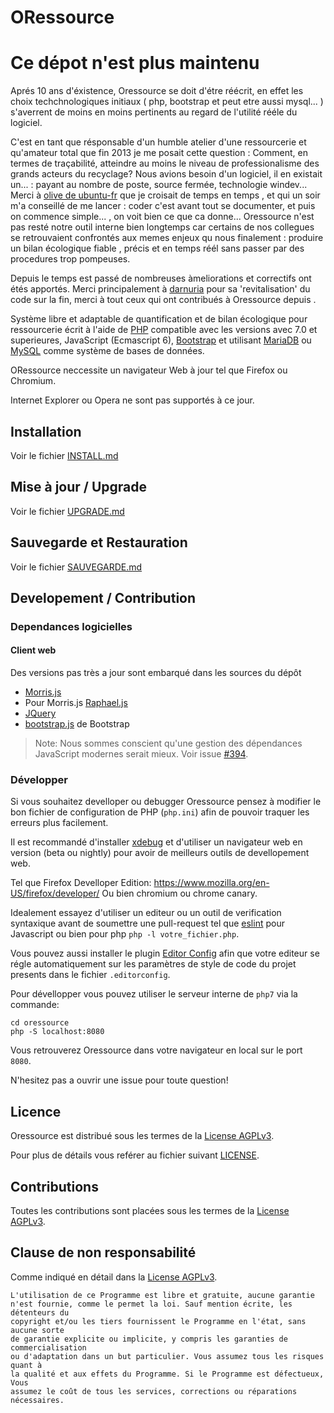 # ORessource

# Ce dépot n'est plus maintenu 

Aprés 10 ans d'éxistence, Oressource se doit d'étre réécrit, en effet les choix techchnologiques initiaux ( php, bootstrap et peut etre aussi mysql... ) s'averrent de moins en moins pertinents au regard de l'utilité rééle du logiciel.

C'est en tant que résponsable d'un humble atelier d'une ressourcerie et qu'amateur total que fin 2013 je me posait cette question : 
Comment, en termes de traçabilité, atteindre au moins le niveau de professionalisme des grands acteurs du recyclage? 
Nous avions besoin d'un logiciel, il en existait un... : payant au nombre de poste, source fermée, technologie windev... 
Merci à [olive de ubuntu-fr](https://doc.ubuntu-fr.org/utilisateurs/olive) que je croisait de temps en temps , et qui un soir m'a conseillé de me lancer : coder c'est avant tout se documenter, et puis on commence simple... , on voit bien ce que ca donne...
Oressource n'est pas resté notre outil interne bien longtemps car certains de nos collegues se retrouvaient confrontés aux memes enjeux qu nous finalement : produire un bilan écologique fiable , précis et en temps réél sans passer par des procedures trop pompeuses.

Depuis le temps est passé de nombreuses àmeliorations et correctifs ont étés apportés. Merci principalement à [darnuria](https://github.com/darnuria) pour sa 'revitalisation' du code sur la fin, merci à tout ceux qui ont contribués à Oressource depuis .

 










Système libre et adaptable de quantification et de bilan écologique pour
ressourcerie écrit à l'aide de [PHP](https://secure.php.net/) compatible avec
les versions avec 7.0 et superieures, JavaScript (Ecmascript 6),
[Bootstrap](http://getbootstrap.com/) et utilisant
[MariaDB](https://mariadb.org/) ou [MySQL](https://www.mysql.com/) comme système
de bases de données.

ORessource neccessite un navigateur Web à jour tel que Firefox ou Chromium.

Internet Explorer ou Opera ne sont pas supportés à ce jour.

## Installation

Voir le fichier [INSTALL.md](INSTALL.md)

## Mise à jour / Upgrade

Voir le fichier [UPGRADE.md](UPGRADE.md)

## Sauvegarde et Restauration

Voir le fichier [SAUVEGARDE.md](SAUVEGARDE.md)

## Developement / Contribution

### Dependances logicielles

#### Client web

Des versions pas très a jour sont embarqué dans les sources du dépôt

- [Morris.js](https://morrisjs.github.io/morris.js/)
- Pour Morris.js [Raphael.js](https://github.com/DmitryBaranovskiy/raphael)
- [JQuery](https://jquery.com/)
- [bootstrap.js](https://getbootstrap.com/) de Bootstrap

> Note: Nous sommes conscient qu'une gestion des dépendances JavaScript modernes serait mieux.
> Voir issue [#394](https://github.com/mart1ver/oressource/issues/394).

### Développer

Si vous souhaitez develloper ou debugger Oressource pensez à modifier le bon
fichier de configuration de PHP (`php.ini`) afin de pouvoir traquer les erreurs
plus facilement.

Il est recommandé d'installer [xdebug](https://xdebug.org/) et d'utiliser un
navigateur web en version (beta ou nightly) pour avoir de meilleurs outils de
devellopement web.

Tel que Firefox Develloper Edition:
<https://www.mozilla.org/en-US/firefox/developer/> Ou bien chromium ou chrome
canary.

Idealement essayez d'utiliser un editeur ou un outil de verification syntaxique
avant de soumettre une pull-request tel que [eslint](http://eslint.org/) pour
Javascript ou bien pour php `php -l votre_fichier.php`.

Vous pouvez aussi installer le plugin [Editor Config](http://editorconfig.org)
afin que votre editeur se régle automatiquement sur les paramètres de style de code
du projet presents dans le fichier `.editorconfig`.

Pour dévellopper vous pouvez utiliser le serveur interne de `php7` via la
commande:

```shell
cd oressource
php -S localhost:8080
```

Vous retrouverez Oressource dans votre navigateur en local sur le port `8080`.

N'hesitez pas a ouvrir une issue pour toute question!

## Licence

Oressource est distribué sous les termes de la [License
AGPLv3](https://www.gnu.org/licenses/agpl.html).

Pour plus de détails vous reférer au fichier suivant [LICENSE](LICENSE.txt).

## Contributions

Toutes les contributions sont placées sous les termes de la [License
AGPLv3](https://www.gnu.org/licenses/agpl.html).

## Clause de non responsabilité

Comme indiqué en détail dans la [License AGPLv3](LICENSE.txt).

```
L'utilisation de ce Programme est libre et gratuite, aucune garantie
n'est fournie, comme le permet la loi. Sauf mention écrite, les détenteurs du
copyright et/ou les tiers fournissent le Programme en l'état, sans aucune sorte
de garantie explicite ou implicite, y compris les garanties de commercialisation
ou d'adaptation dans un but particulier. Vous assumez tous les risques quant à
la qualité et aux effets du Programme. Si le Programme est défectueux, Vous
assumez le coût de tous les services, corrections ou réparations nécessaires.
```
